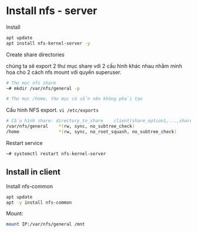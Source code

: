 # Install nfs - server

Install

```sh
apt update
apt install nfs-kernel-server -y
```

Create share directories

chúng ta sẽ export 2 thư mục share với 2 cấu hình khác nhau nhằm minh họa cho 2 cách nfs mount với quyền superuser.

```sh
# Thư mục nfs share
~# mkdir /var/nfs/general -p

# Thư mục /home, thư mục có sẵn nên không phải tạo
```

Cấu hình NFS export. `vi /etc/exports`

```sh
# Cấu hình share: directory_to_share    client(share_option1,...,share_optionN)
/var/nfs/general    *(rw, sync, no_subtree_check)
/home               *(rw, sync, no_root_squash, no_subtree_check)
```

Restart service

```sh
~# systemctl restart nfs-kernel-server
```
## Install in client

Install nfs-common

```sh
apt update
apt -y install nfs-common
```

Mount:

```sh
mount IP:/var/nfs/general /mnt
```
